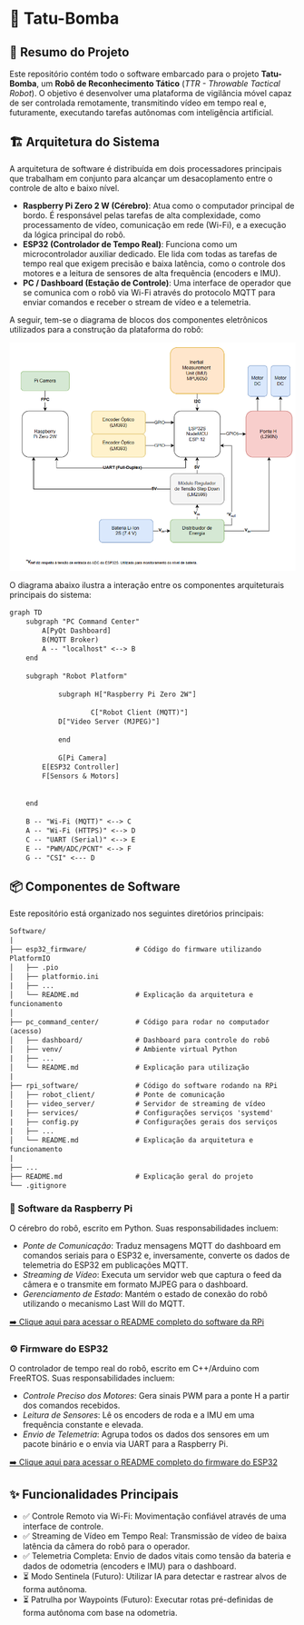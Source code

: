 # 🤖 Tatu-Bomba

## 📄 Resumo do Projeto

Este repositório contém todo o software embarcado para o projeto **Tatu-Bomba**, um **Robô de Reconhecimento Tático** (*TTR - Throwable Tactical Robot*). O objetivo é desenvolver uma plataforma de vigilância móvel capaz de ser controlada remotamente, transmitindo vídeo em tempo real e, futuramente, executando tarefas autônomas com inteligência artificial.

## 🏗️ Arquitetura do Sistema

A arquitetura de software é distribuída em dois processadores principais que trabalham em conjunto para alcançar um desacoplamento entre o controle de alto e baixo nível.

- **Raspberry Pi Zero 2 W (Cérebro)**: Atua como o computador principal de bordo. É responsável pelas tarefas de alta complexidade, como processamento de vídeo, comunicação em rede (Wi-Fi), e a execução da lógica principal do robô.
- **ESP32 (Controlador de Tempo Real)**: Funciona como um microcontrolador auxiliar dedicado. Ele lida com todas as tarefas de tempo real que exigem precisão e baixa latência, como o controle dos motores e a leitura de sensores de alta frequência (encoders e IMU).
- **PC / Dashboard (Estação de Controle)**: Uma interface de operador que se comunica com o robô via Wi-Fi através do protocolo MQTT para enviar comandos e receber o stream de vídeo e a telemetria.

A seguir, tem-se o diagrama de blocos dos componentes eletrônicos utilizados para a construção da plataforma do robô:

![Diagrama de blocos feito via draw.io](./diagrama_de_blocos.png)

O diagrama abaixo ilustra a interação entre os componentes arquiteturais principais do sistema:

```mermaid
graph TD
    subgraph "PC Command Center"
        A[PyQt Dashboard]
        B(MQTT Broker)
        A -- "localhost" <--> B
    end

    subgraph "Robot Platform"
    
		    subgraph H["Raspberry Pi Zero 2W"]
		    
					C["Robot Client (MQTT)"]
	        D["Video Server (MJPEG)"]
	        
		    end 
		    
		    G[Pi Camera]
        E[ESP32 Controller]
        F[Sensors & Motors]
        
    
    end

    B -- "Wi-Fi (MQTT)" <--> C
    A -- "Wi-Fi (HTTPS)" <--> D
    C -- "UART (Serial)" <--> E
    E -- "PWM/ADC/PCNT" <--> F
    G -- "CSI" <--- D
```

## 📦 Componentes de Software

Este repositório está organizado nos seguintes diretórios principais:
```plain
Software/
|
├── esp32_firmware/            # Código do firmware utilizando PlatformIO
│   ├── .pio
│   ├── platformio.ini
|   ├── ...
│   └── README.md              # Explicação da arquitetura e funcionamento
│
├── pc_command_center/         # Código para rodar no computador (acesso)
│   ├── dashboard/             # Dashboard para controle do robô
│   ├── venv/                  # Ambiente virtual Python
|   ├── ...
│   └── README.md              # Explicação para utilização
|
├── rpi_software/              # Código do software rodando na RPi
│   ├── robot_client/          # Ponte de comunicação 
│   ├── video_server/          # Servidor de streaming de vídeo
|   ├── services/              # Configurações serviços 'systemd'
|   ├── config.py              # Configurações gerais dos serviços
|   ├── ...
│   └── README.md              # Explicação da arquitetura e funcionamento
|
├── ...
├── README.md                  # Explicação geral do projeto
└── .gitignore
```

### 🧠 Software da Raspberry Pi

O cérebro do robô, escrito em Python. Suas responsabilidades incluem:

- *Ponte de Comunicação*: Traduz mensagens MQTT do dashboard em comandos seriais para o ESP32 e, inversamente, converte os dados de telemetria do ESP32 em publicações MQTT.
- *Streaming de Vídeo*: Executa um servidor web que captura o feed da câmera e o transmite em formato MJPEG para o dashboard.
- *Gerenciamento de Estado*: Mantém o estado de conexão do robô utilizando o mecanismo Last Will do MQTT.

[➡️ Clique aqui para acessar o README completo do software da RPi](./rpi_software/README.md)

### ⚙️ Firmware do ESP32

O controlador de tempo real do robô, escrito em C++/Arduino com FreeRTOS. Suas responsabilidades incluem:

- *Controle Preciso dos Motores*: Gera sinais PWM para a ponte H a partir dos comandos recebidos.
- *Leitura de Sensores*: Lê os encoders de roda e a IMU em uma frequência constante e elevada.
- *Envio de Telemetria*: Agrupa todos os dados dos sensores em um pacote binário e o envia via UART para a Raspberry Pi.

[➡️ Clique aqui para acessar o README completo do firmware do ESP32](./esp32_firmware/README.md)

## ✨ Funcionalidades Principais
- ✅ Controle Remoto via Wi-Fi: Movimentação confiável através de uma interface de controle.
- ✅ Streaming de Vídeo em Tempo Real: Transmissão de vídeo de baixa latência da câmera do robô para o operador.
- ✅ Telemetria Completa: Envio de dados vitais como tensão da bateria e dados de odometria (encoders e IMU) para o dashboard.
- ⏳ Modo Sentinela (Futuro): Utilizar IA para detectar e rastrear alvos de forma autônoma.
- ⏳ Patrulha por Waypoints (Futuro): Executar rotas pré-definidas de forma autônoma com base na odometria.

